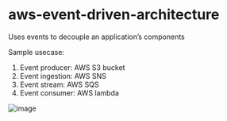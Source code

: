 # aws-event-driven-architecture

Uses events to decouple an application’s components

Sample usecase:
1. Event producer: AWS S3 bucket
2. Event ingestion: AWS SNS
3. Event stream: AWS SQS
4. Event consumer: AWS lambda

![image](https://github.com/user-attachments/assets/82b76f92-3125-4e94-929c-a9e6d86c4e33)

